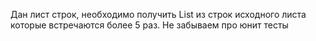Дан лист строк, необходимо получить List из строк исходного листа которые встречаются более 5 раз.
Не забываем про юнит тесты
